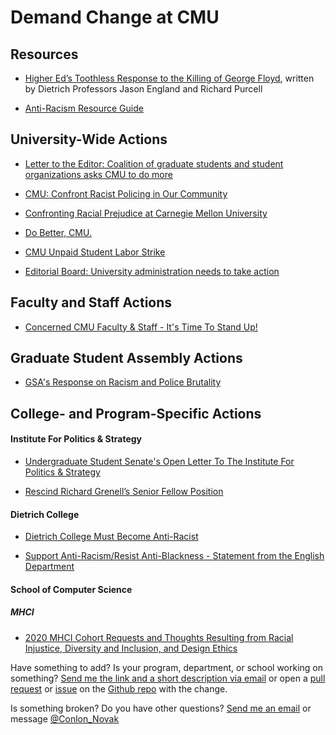 # Demand Change at CMU

## Resources

* [Higher Ed’s Toothless Response to the Killing of George Floyd](https://www.chronicle.com/article/Higher-Ed-s-Toothless/248946?key=wYmokCnDzR4h9eFNudrs4jyjFBQ0SJj_RjRK70rCNPT3LG0q7DwKXlirrTVnsPeDQi1qcGJ3RVVDSElMN19nU1lKRnd2M3FleTZEXzBZazZZT1RoZVluZVlEYw&fbclid=IwAR2TrW6Bg_BNliv0J_pLn6KUAIPaBvmBeuvIdTx6jSkkDveTl2u4OWU1olc), written by Dietrich Professors Jason England and Richard Purcell

* [Anti-Racism Resource Guide](https://docs.google.com/document/d/1sMG9BChHdDUhVO-FoUzsr0rU6CUhsCAFEoblrSg_EJ0/edit)

## University-Wide Actions  

* [Letter to the Editor: Coalition of graduate students and student organizations asks CMU to do more](https://thetartan.org/2020/6/4/forum/anti-racism)

* [CMU: Confront Racist Policing in Our Community](https://actionnetwork.org/petitions/cmu-confront-racist-policing-in-our-community/)

* [Confronting Racial Prejudice at Carnegie Mellon University](https://actionnetwork.org/petitions/confronting-racial-prejudice-at-carnegie-mellon-university/)

* [Do Better, CMU.](http://www.cmu.wtf/)

* [CMU Unpaid Student Labor Strike](https://tinyurl.com/cmustrike)

* [Editorial Board: University administration needs to take action](https://thetartan.org/2020/6/4/forum/black-lives-matter)

## Faculty and Staff Actions

* [Concerned CMU Faculty & Staff - It's Time To Stand Up! ](https://tinyurl.com/yc8uu7er)


## Graduate Student Assembly Actions

* [GSA's Response on Racism and Police Brutality](https://docs.google.com/document/d/1J1Qwos5dPn58s88gaEScTwfg5x7cwndh-kE3memKE40/edit#heading=h.8tx08o4anrgu)


## College- and Program-Specific Actions  

#### Institute For Politics & Strategy  

* [Undergraduate Student Senate's Open Letter To The Institute For Politics & Strategy](https://bit.ly/LetterToIPS)

* [Rescind Richard Grenell’s Senior Fellow Position](https://actionnetwork.org/petitions/rescind-richard-grenells-senior-fellow-position/)

#### Dietrich College  

* [Dietrich College Must Become Anti-Racist](https://actionnetwork.org/petitions/dietrich-college-must-become-anti-racist)

* [Support Anti-Racism/Resist Anti-Blackness - Statement from the English Department](https://www.cmu.edu/dietrich/english/support-anti-racismresist-anti-blackness.html)

#### School of Computer Science  

##### MHCI  

* [2020 MHCI Cohort Requests and Thoughts Resulting from Racial Injustice, Diversity and Inclusion, and Design Ethics](https://drive.google.com/file/d/1GE9PyWNAnelwqJapKkKWBOxKWN1wukJY/view?usp=sharing)  

Have something to add? Is your program, department, or school working on something? [Send me the link and a short description via email](mailto:conlonnovak+demand-cmu@cmu.edu) or open a [pull request](https://help.github.com/en/github/collaborating-with-issues-and-pull-requests/creating-a-pull-request) or [issue](https://help.github.com/en/github/managing-your-work-on-github/creating-an-issue) on the [Github repo](https://github.com/ConlonNovak/demand-cmu-support/) with the change.

Is something broken? Do you have other questions? [Send me an email](mailto:conlonnovak+demand-cmu@cmu.edu) or message [@Conlon_Novak](https://twitter.com/Conlon_Novak)

